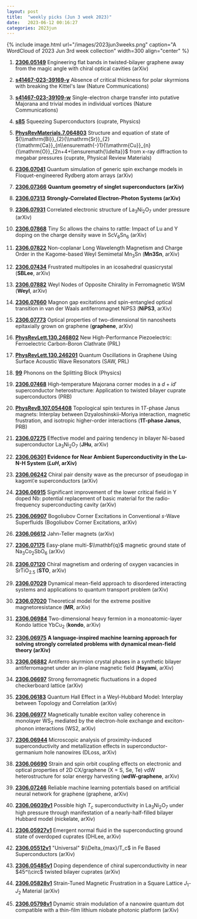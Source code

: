 ```yaml
---
layout: post
title:  "weekly picks (Jun 3 week 2023)"
date:   2023-06-12 00:16:27
categories: 2023jun
---
```



{% include image.html url="/images/2023jun3weeks.png" caption="A WordCloud of 2023 Jun 3rd week collection" width=300 align="center" %}




1. **[2306.05149](http://arxiv.org/abs/2306.05149)** Engineering flat bands in twisted-bilayer graphene away from the magic angle with chiral optical cavities (arXiv)

1. **[s41467-023-39169-y](https://www.nature.com/articles/s41467-023-39169-y)** Absence of critical thickness for polar skyrmions with breaking the Kittel's law (Nature Communications)

1. **[s41467-023-39109-w](https://www.nature.com/articles/s41467-023-39109-w)** Single-electron charge transfer into putative Majorana and trivial modes in individual vortices (Nature Communications)



1. **[s85](https://physics.aps.org/articles/v16/s85)** Squeezing Superconductors (cuprate, Physics)

1. **[PhysRevMaterials.7.064803](https://link.aps.org/doi/10.1103/PhysRevMaterials.7.064803)** Structure and equation of state of ${\\mathrm{Bi}}_{2}{\\mathrm{Sr}}_{2}{\\mathrm{Ca}}_{n\\ensuremath{-}1}{\\mathrm{Cu}}_{n}{\\mathrm{O}}_{2n+4+\\ensuremath{\\delta}}$ from x-ray diffraction to megabar pressures (cuprate, Physical Review Materials)




1. **[2306.07041](http://arxiv.org/abs/2306.07041)** Quantum simulation of generic spin exchange models in Floquet-engineered Rydberg atom arrays (arXiv)



1. **[2306.07366](http://arxiv.org/abs/2306.07366)** **Quantum geometry of singlet superconductors (arXiv)**

1. **[2306.07313](http://arxiv.org/abs/2306.07313)** **Strongly-Correlated Electron-Photon Systems (arXiv)**

1. **[2306.07931](http://arxiv.org/abs/2306.07931)** Correlated electronic structure of La$_3$Ni$_2$O$_7$ under pressure (arXiv)

1. **[2306.07868](http://arxiv.org/abs/2306.07868)** Tiny Sc allows the chains to rattle: Impact of Lu and Y doping on the charge density wave in ScV$_6$Sn$_6$ (arXiv)

1. **[2306.07822](http://arxiv.org/abs/2306.07822)** Non-coplanar Long Wavelength Magnetism and Charge Order in the Kagome-based Weyl Semimetal Mn$_{3}$Sn (**Mn3Sn**, arXiv)

1. **[2306.07434](http://arxiv.org/abs/2306.07434)** Frustrated multipoles in an icosahedral quasicrystal (**SBLee**, arXiv)

1. **[2306.07882](http://arxiv.org/abs/2306.07882)** Weyl Nodes of Opposite Chirality in Ferromagnetic WSM (**Weyl**, arXiv)

1. **[2306.07660](http://arxiv.org/abs/2306.07660)** Magnon gap excitations and spin-entangled optical transition in van der Waals antiferromagnet NiPS3 (**NiPS3**, arXiv)

1. **[2306.07773](http://arxiv.org/abs/2306.07773)** Optical properties of two-dimensional tin nanosheets epitaxially grown on graphene (**graphene**, arXiv)

1. **[PhysRevLett.130.246802](https://link.aps.org/doi/10.1103/PhysRevLett.130.246802)** New High-Performance Piezoelectric: Ferroelectric Carbon-Boron Clathrate (PRL)

1. **[PhysRevLett.130.246201](https://link.aps.org/doi/10.1103/PhysRevLett.130.246201)** Quantum Oscillations in Graphene Using Surface Acoustic Wave Resonators (SAW, PRL)

1. **[99](https://physics.aps.org/articles/v16/99)** Phonons on the Splitting Block (Physics)



1. **[2306.07468](http://arxiv.org/abs/2306.07468)** High-temperature Majorana corner modes in a $d+id'$ superconductor heterostructure: Application to twisted bilayer cuprate superconductors (PRB)












1. **[PhysRevB.107.054408](https://link.aps.org/doi/10.1103/PhysRevB.107.054408)** Topological spin textures in $1T$-phase Janus magnets: Interplay between Dzyaloshinskii-Moriya interaction, magnetic frustration, and isotropic higher-order interactions (**1T-phase Janus**, PRB)


1. **[2306.07275](http://arxiv.org/abs/2306.07275)** Effective model and pairing tendency in bilayer Ni-based superconductor La$_3$Ni$_2$O$_7$ (**JHu**, arXiv)

1. **[2306.06301](http://arxiv.org/abs/2306.06301)** **Evidence for Near Ambient Superconductivity in the Lu-N-H System (*LuH*, arXiv)**

1. **[2306.06242](http://arxiv.org/abs/2306.06242)** Chiral pair density wave as the precursor of pseudogap in kagom\\'e superconductors (arXiv)

1. **[2306.06915](http://arxiv.org/abs/2306.06915)** Significant improvement of the lower critical field in Y doped Nb: potential replacement of basic material for the radio-frequency superconducting cavity (arXiv)

1. **[2306.06907](http://arxiv.org/abs/2306.06907)** Bogoliubov Corner Excitations in Conventional $s$-Wave Superfluids (Bogoliubov Corner Excitations, arXiv)

1. **[2306.06612](http://arxiv.org/abs/2306.06612)** Jahn-Teller magnets (arXiv)

1. **[2306.07175](http://arxiv.org/abs/2306.07175)** Easy-plane multi-$\\mathbf{q}$ magnetic ground state of Na$_3$Co$_2$SbO$_6$ (arXiv)

1. **[2306.07120](http://arxiv.org/abs/2306.07120)** Chiral magnetism and ordering of oxygen vacancies in SrTiO$_{2.5}$ (**STO**, arXiv)

1. **[2306.07029](http://arxiv.org/abs/2306.07029)** Dynamical mean-field approach to disordered interacting systems and applications to quantum transport problem (arXiv)

1. **[2306.07020](http://arxiv.org/abs/2306.07020)** Theoretical model for the extreme positive magnetoresistance (**MR**, arXiv)

1. **[2306.06984](http://arxiv.org/abs/2306.06984)** Two-dimensional heavy fermion in a monoatomic-layer Kondo lattice YbCu$_2$ (**kondo**, arXiv)

1. **[2306.06975](http://arxiv.org/abs/2306.06975)** **A language-inspired machine learning approach for solving strongly correlated problems with dynamical mean-field theory (arXiv)**

1. **[2306.06882](http://arxiv.org/abs/2306.06882)** Antiferro skyrmion crystal phases in a synthetic bilayer antiferromagnet under an in-plane magnetic field (**Hayami**, arXiv)

1. **[2306.06697](http://arxiv.org/abs/2306.06697)** Strong ferromagnetic fluctuations in a doped checkerboard lattice (arXiv)

1. **[2306.06183](http://arxiv.org/abs/2306.06183)** Quantum Hall Effect in a Weyl-Hubbard Model: Interplay between Topology and Correlation (arXiv)

1. **[2306.06977](http://arxiv.org/abs/2306.06977)** Magnetically tunable exciton valley coherence in monolayer WS$_2$ mediated by the electron-hole exchange and exciton-phonon interactions (WS2, arXiv)

1. **[2306.06944](http://arxiv.org/abs/2306.06944)** Microscopic analysis of proximity-induced superconductivity and metallization effects in superconductor-germanium hole nanowires (DLoss, arXiv)

1. **[2306.06690](http://arxiv.org/abs/2306.06690)** Strain and spin orbit coupling effects on electronic and optical properties of 2D CX/graphene (X = S, Se, Te) vdW heterostructure for solar energy harvesting (**wdW-graphene**, arXiv)

1. **[2306.07246](http://arxiv.org/abs/2306.07246)** Reliable machine learning potentials based on artificial neural network for graphene (graphene, arXiv)






1. **[2306.06039v1](https://arxiv.org/abs/2306.06039v1)** Possible high $T_c$ superconductivity in La$_3$Ni$_2$O$_7$ under high pressure through manifestation of a nearly-half-filled bilayer Hubbard model (nickelate, arXiv)

1. **[2306.05927v1](https://arxiv.org/abs/2306.05927v1)** Emergent normal fluid in the superconducting ground state of overdoped cuprates (DHLee, arXiv)

1. **[2306.05512v1](https://arxiv.org/abs/2306.05512v1)** \"Universal\" $\\Delta_{max}/T_c$ in Fe Based Superconductors (arXiv)

1. **[2306.05485v1](https://arxiv.org/abs/2306.05485v1)** Doping dependence of chiral superconductivity in near $45^\\circ$ twisted bilayer cuprates (arXiv)

1. **[2306.05828v1](https://arxiv.org/abs/2306.05828v1)** Strain-Tuned Magnetic Frustration in a Square Lattice $J_1$-$J_2$ Material (arXiv)

1. **[2306.05798v1](https://arxiv.org/abs/2306.05798v1)** Dynamic strain modulation of a nanowire quantum dot compatible with a thin-film lithium niobate photonic platform (arXiv)



